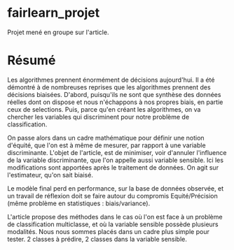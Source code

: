 # fairlearn_projet
Projet mené en groupe sur l'article.

# Résumé
Les algorithmes prennent énormément de décisions aujourd'hui. Il a été démontré à de nombreuses reprises que les algorithmes prennent des décisions biaisées. D'abord, puisqu'ils ne sont que synthèse des données réelles dont on dispose et nous n'échappons à nos propres biais, en partie ceux de selections. Puis, parce qu'en créant les algorithmes, on va chercher les variables qui discriminent pour notre problème de classification.

On passe alors dans un cadre mathématique pour définir une notion d'équité, que l'on est à même de mesurer, par rapport à une variable discriminante. 
L'objet de l'article, est de minimiser, voir d'annuler l'influence de la variable discriminante, que l'on appelle aussi variable sensible. 
Ici les modifications sont apportées après le traitement de données. On agit sur l'estimateur, qu'on sait biaisé.

Le modèle final perd en performance, sur la base de données observée, et un travail de réflexion doit se faire autour du compromis Equité/Précision (même problème en statistiques : biais/variance).

L'article propose des méthodes dans le cas où l'on est face à un problème de classification multiclasse, et où la variable sensible possède plusieurs modalités. Nous nous sommes placés dans un cadre plus simple pour tester. 2 classes à prédire, 2 classes dans la variable sensible.

 

